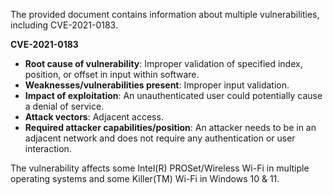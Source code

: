 The provided document contains information about multiple vulnerabilities, including CVE-2021-0183.

**CVE-2021-0183**

*   **Root cause of vulnerability**: Improper validation of specified index, position, or offset in input within software.
*   **Weaknesses/vulnerabilities present**: Improper input validation.
*  **Impact of exploitation**: An unauthenticated user could potentially cause a denial of service.
*   **Attack vectors**: Adjacent access.
*   **Required attacker capabilities/position**: An attacker needs to be in an adjacent network and does not require any authentication or user interaction.

The vulnerability affects some Intel(R) PROSet/Wireless Wi-Fi in multiple operating systems and some Killer(TM) Wi-Fi in Windows 10 & 11.